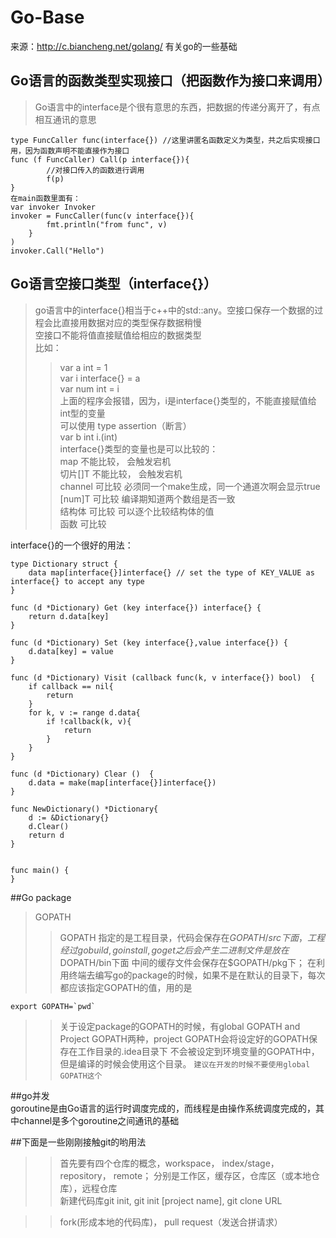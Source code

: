 # Go-Base
来源：http://c.biancheng.net/golang/
有关go的一些基础

## Go语言的函数类型实现接口（把函数作为接口来调用）
>Go语言中的interface是个很有意思的东西，把数据的传递分离开了，有点相互通讯的意思

    type FuncCaller func(interface{}) //这里讲匿名函数定义为类型，共之后实现接口用，因为函数声明不能直接作为接口    
    func (f FuncCaller) Call(p interface{}){
            //对接口传入的函数进行调用
            f(p)
    }
    在main函数里面有：
    var invoker Invoker
    invoker = FuncCaller(func(v interface{}){
            fmt.println("from func", v)
        }
    )
    invoker.Call("Hello")
    
## Go语言空接口类型（interface{}）
>go语言中的interface{}相当于c++中的std::any。空接口保存一个数据的过程会比直接用数据对应的类型保存数据稍慢  
>空接口不能将值直接赋值给相应的数据类型  
>比如：  
>>   var a int = 1  
>>    var i interface{} = a  
    var num int = i  
    上面的程序会报错，因为，i是interface{}类型的，不能直接赋值给int型的变量  
    可以使用 type assertion（断言）  
    var b int i.(int)  
interface{}类型的变量也是可以比较的：  
    map 不能比较， 会触发宕机  
    切片[]T 不能比较， 会触发宕机  
    channel 可比较 必须同一个make生成，同一个通道次啊会显示true  
    [num]T  可比较 编译期知道两个数组是否一致  
    结构体  可比较 可以逐个比较结构体的值  
    函数     可比较  

interface{}的一个很好的用法：  
```
type Dictionary struct {
	data map[interface{}]interface{} // set the type of KEY_VALUE as interface{} to accept any type
}

func (d *Dictionary) Get (key interface{}) interface{} {
	return d.data[key]
}

func (d *Dictionary) Set (key interface{},value interface{}) {
	d.data[key] = value
}

func (d *Dictionary) Visit (callback func(k, v interface{}) bool)  {
	if callback == nil{
		return
	}
	for k, v := range d.data{
		if !callback(k, v){
			return
		}
	}
}

func (d *Dictionary) Clear ()  {
	d.data = make(map[interface{}]interface{})
}

func NewDictionary() *Dictionary{
	d := &Dictionary{}
	d.Clear()
	return d
}


func main() {
}
```
##Go package  
>GOPATH
>>GOPATH 指定的是工程目录，代码会保存在$GOPATH/src下面，工程经过go build, go install, go get之后会产生二进制文件是放在$DOPATH/bin下面
>>中间的缓存文件会保存在$GOPATH/pkg下；
>>在利用终端去编写go的package的时候，如果不是在默认的目录下，每次都应该指定GOPATH的值，用的是
```
export GOPATH=`pwd`
```
>>关于设定package的GOPATH的时候，有global GOPATH and Project GOPATH两种，project GOPATH会将设定好的GOPATH保存在工作目录的.idea目录下
>>不会被设定到环境变量的GOPATH中，但是编译的时候会使用这个目录。
>>`建议在开发的时候不要使用global GOPATH这个`

##go并发  
	goroutine是由Go语言的运行时调度完成的，而线程是由操作系统调度完成的，其中channel是多个goroutine之间通讯的基础

##下面是一些刚刚接触git的哟用法  
>>    首先要有四个仓库的概念，workspace， index/stage， repository， remote；
分别是工作区，缓存区，仓库区（或本地仓库），远程仓库  
新建代码库git init, git init [project name], git clone URL
 
 >>fork(形成本地的代码库)， pull request（发送合拼请求）
 
    
    
    
    

